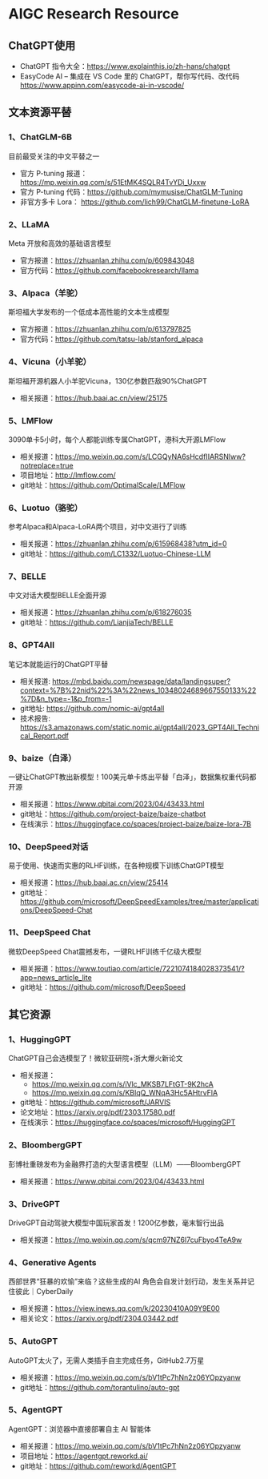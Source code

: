 # AIGC Research Resource

## ChatGPT使用
- ChatGPT 指令大全：<https://www.explainthis.io/zh-hans/chatgpt>
- EasyCode AI – 集成在 VS Code 里的 ChatGPT，帮你写代码、改代码 <https://www.appinn.com/easycode-ai-in-vscode/>


## 文本资源平替

### 1、ChatGLM-6B
目前最受关注的中文平替之一
- 官方 P-tuning 报道：<https://mp.weixin.qq.com/s/51EtMK4SQLR4TvYDi_Uxxw>
- 官方 P-tuning 代码：<https://github.com/mymusise/ChatGLM-Tuning>
- 非官方多卡 Lora： <https://github.com/lich99/ChatGLM-finetune-LoRA>

### 2、LLaMA
Meta 开放和高效的基础语言模型
- 官方报道：<https://zhuanlan.zhihu.com/p/609843048>
- 官方代码：<https://github.com/facebookresearch/llama>


### 3、Alpaca（羊驼）
斯坦福大学发布的一个低成本高性能的文本生成模型
- 官方报道：<https://zhuanlan.zhihu.com/p/613797825>
- 官方代码：<https://github.com/tatsu-lab/stanford_alpaca>


### 4、Vicuna（小羊驼）
斯坦福开源机器人小羊驼Vicuna，130亿参数匹敌90%ChatGPT
- 相关报道：<https://hub.baai.ac.cn/view/25175>


### 5、LMFlow
3090单卡5小时，每个人都能训练专属ChatGPT，港科大开源LMFlow
- 相关报道：<https://mp.weixin.qq.com/s/LCGQyNA6sHcdfIIARSNlww?notreplace=true>
- 项目地址：<http://lmflow.com/>
- git地址：<https://github.com/OptimalScale/LMFlow>


### 6、Luotuo（骆驼）
参考Alpaca和Alpaca-LoRA两个项目，对中文进行了训练
- 相关报道：<https://zhuanlan.zhihu.com/p/615968438?utm_id=0>
- git地址：<https://github.com/LC1332/Luotuo-Chinese-LLM>


### 7、BELLE
中文对话大模型BELLE全面开源
- 相关报道：<https://zhuanlan.zhihu.com/p/618276035>
- git地址：<https://github.com/LianjiaTech/BELLE>


### 8、GPT4All
笔记本就能运行的ChatGPT平替
- 相关报道: <https://mbd.baidu.com/newspage/data/landingsuper?context=%7B%22nid%22%3A%22news_10348024689667550133%22%7D&n_type=-1&p_from=-1>
- git地址: <https://github.com/nomic-ai/gpt4all>
- 技术报告: <https://s3.amazonaws.com/static.nomic.ai/gpt4all/2023_GPT4All_Technical_Report.pdf>


### 9、baize（白泽）
一键让ChatGPT教出新模型！100美元单卡炼出平替「白泽」，数据集权重代码都开源
- 相关报道：<https://www.qbitai.com/2023/04/43433.html>
- git地址：<https://github.com/project-baize/baize-chatbot>
- 在线演示：<https://huggingface.co/spaces/project-baize/baize-lora-7B>

### 10、DeepSpeed对话
易于使用、快速而实惠的RLHF训练，在各种规模下训练ChatGPT模型
- 相关报道：<https://hub.baai.ac.cn/view/25414>
- git地址：<https://github.com/microsoft/DeepSpeedExamples/tree/master/applications/DeepSpeed-Chat>

### 11、DeepSpeed Chat
微软DeepSpeed Chat震撼发布，一键RLHF训练千亿级大模型
- 相关报道：<https://www.toutiao.com/article/7221074184028373541/?app=news_article_lite>
- git地址：<https://github.com/microsoft/DeepSpeed>


## 其它资源
### 1、HuggingGPT
ChatGPT自己会选模型了！微软亚研院+浙大爆火新论文
- 相关报道：
    - <https://mp.weixin.qq.com/s/iVlc_MKSB7LFtGT-9K2hcA>
    - <https://mp.weixin.qq.com/s/KBIqQ_WNqA3Hc5AHtrvFlA>
- git地址：<https://github.com/microsoft/JARVIS>
- 论文地址：<https://arxiv.org/pdf/2303.17580.pdf>
- 在线演示：<https://huggingface.co/spaces/microsoft/HuggingGPT>

### 2、BloombergGPT
彭博社重磅发布为金融界打造的大型语言模型（LLM）——BloombergGPT
- 相关报道：<https://www.qbitai.com/2023/04/43433.html>

### 3、DriveGPT
DriveGPT自动驾驶大模型中国玩家首发！1200亿参数，毫末智行出品
- 相关报道：<https://mp.weixin.qq.com/s/qcm97NZ6l7cuFbyo4TeA9w>

### 4、Generative Agents
西部世界“狂暴的欢愉”来临？这些生成的AI 角色会自发计划行动，发生关系并记住彼此｜CyberDaily
- 相关报道：<https://view.inews.qq.com/k/20230410A09Y9E00>
- 相关论文：<https://arxiv.org/pdf/2304.03442.pdf>

### 5、AutoGPT
AutoGPT太火了，无需人类插手自主完成任务，GitHub2.7万星
- 相关报道：<https://mp.weixin.qq.com/s/bV1tPc7hNn2z06YOpzyanw>
- git地址：<https://github.com/torantulino/auto-gpt>

### 5、AgentGPT
AgentGPT：浏览器中直接部署自主 AI 智能体
- 相关报道：<https://mp.weixin.qq.com/s/bV1tPc7hNn2z06YOpzyanw>
- 项目地址：<https://agentgpt.reworkd.ai/>
- git地址：<https://github.com/reworkd/AgentGPT>
